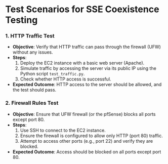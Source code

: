 # Test Scenarios for SSE Coexistence Testing

### 1. HTTP Traffic Test
- **Objective**: Verify that HTTP traffic can pass through the firewall (UFW) without any issues.
- **Steps**:
  1. Deploy the EC2 instance with a basic web server (Apache).
  2. Simulate traffic by accessing the server via its public IP using the Python script `test_traffic.py`.
  3. Check whether HTTP access is successful.
- **Expected Outcome**: HTTP access to the server should be allowed, and the test should pass.

### 2. Firewall Rules Test
- **Objective**: Ensure that UFW firewall (or the pfSense) blocks all ports except port 80.
- **Steps**:
  1. Use SSH to connect to the EC2 instance.
  2. Ensure the firewall is configured to allow only HTTP (port 80) traffic.
  3. Attempt to access other ports (e.g., port 22) and verify they are blocked.
- **Expected Outcome**: Access should be blocked on all ports except port 80.